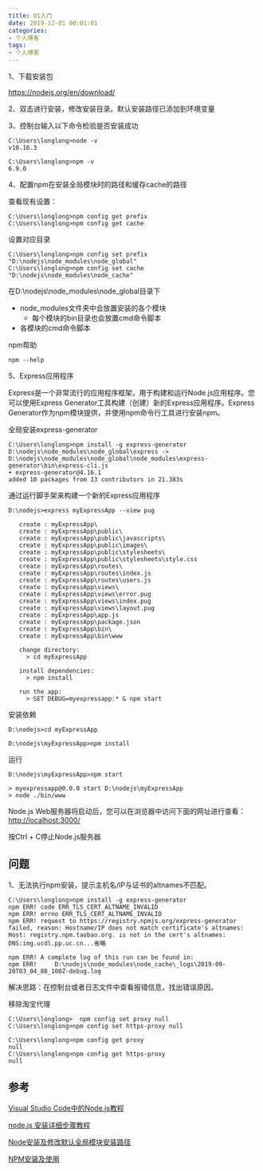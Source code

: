 ```yaml
---
title: 01入门
date: 2019-12-01 00:01:01
categories:
- 个人博客
tags:
- 个人博客
---
```


1、下载安装包

<https://nodejs.org/en/download/>

<!-- more -->

2、双击进行安装，修改安装目录。默认安装路径已添加到环境变量

3、控制台输入以下命令检验是否安装成功

```log
C:\Users\longlong>node -v
v10.16.3

C:\Users\longlong>npm -v
6.9.0
```

4、配置npm在安装全局模块时的路径和缓存cache的路径

查看现有设置：

```log
C:\Users\longlong>npm config get prefix
C:\Users\longlong>npm config get cache
```

设置对应目录

```log
C:\Users\longlong>npm config set prefix "D:\nodejs\node_modules\node_global"
C:\Users\longlong>npm config set cache "D:\nodejs\node_modules\node_cache"
```

在D:\nodejs\node_modules\node_global目录下

- node_modules文件夹中会放置安装的各个模块
  - 每个模块的bin目录也会放置cmd命令脚本
- 各模块的cmd命令脚本

npm帮助

```log
npm --help
```

5、Express应用程序

Express是一个非常流行的应用程序框架，用于构建和运行Node.js应用程序。您可以使用Express Generator工具构建（创建）新的Express应用程序。Express Generator作为npm模块提供，并使用npm命令行工具进行安装npm。

全局安装express-generator

```log
C:\Users\longlong>npm install -g express-generator
D:\nodejs\node_modules\node_global\express -> D:\nodejs\node_modules\node_global\node_modules\express-generator\bin\express-cli.js
+ express-generator@4.16.1
added 10 packages from 13 contributors in 21.383s
```

通过运行脚手架来构建一个新的Express应用程序

```log
D:\nodejs>express myExpressApp --view pug

   create : myExpressApp\
   create : myExpressApp\public\
   create : myExpressApp\public\javascripts\
   create : myExpressApp\public\images\
   create : myExpressApp\public\stylesheets\
   create : myExpressApp\public\stylesheets\style.css
   create : myExpressApp\routes\
   create : myExpressApp\routes\index.js
   create : myExpressApp\routes\users.js
   create : myExpressApp\views\
   create : myExpressApp\views\error.pug
   create : myExpressApp\views\index.pug
   create : myExpressApp\views\layout.pug
   create : myExpressApp\app.js
   create : myExpressApp\package.json
   create : myExpressApp\bin\
   create : myExpressApp\bin\www

   change directory:
     > cd myExpressApp

   install dependencies:
     > npm install

   run the app:
     > SET DEBUG=myexpressapp:* & npm start
```

安装依赖

```log
D:\nodejs>cd myExpressApp

D:\nodejs\myExpressApp>npm install
```

运行

```log
D:\nodejs\myExpressApp>npm start

> myexpressapp@0.0.0 start D:\nodejs\myExpressApp
> node ./bin/www
```

Node.js Web服务器将启动后，您可以在浏览器中访问下面的网址进行查看：<http://localhost:3000/>

按Ctrl + C停止Node.js服务器

## 问题

1、无法执行npm安装，提示主机名/IP与证书的altnames不匹配。

```log
C:\Users\longlong>npm install -g express-generator
npm ERR! code ERR_TLS_CERT_ALTNAME_INVALID
npm ERR! errno ERR_TLS_CERT_ALTNAME_INVALID
npm ERR! request to https://registry.npmjs.org/express-generator failed, reason: Hostname/IP does not match certificate's altnames: Host: registry.npm.taobao.org. is not in the cert's altnames: DNS:img.ucdl.pp.uc.cn...省略

npm ERR! A complete log of this run can be found in:
npm ERR!     D:\nodejs\node_modules\node_cache\_logs\2019-09-20T03_04_08_100Z-debug.log
```

解决思路：在控制台或者日志文件中查看报错信息，找出错误原因。

移除淘宝代理

```log
C:\Users\longlong>  npm config set proxy null
C:\Users\longlong>npm config set https-proxy null

C:\Users\longlong>npm config get proxy
null
C:\Users\longlong>npm config get https-proxy
null
```

## 参考

[Visual Studio Code中的Node.js教程](https://code.visualstudio.com/docs/nodejs/nodejs-tutorial)

[node.js 安装详细步骤教程](https://blog.csdn.net/antma/article/details/86104068)

[Node安装及修改默认全局模块安装路径](https://www.jianshu.com/p/38e3b6fe5f7a?tdsourcetag=s_pcqq_aiomsg)

[NPM安装及使用](https://www.jianshu.com/p/a1bb4c317c3e)
